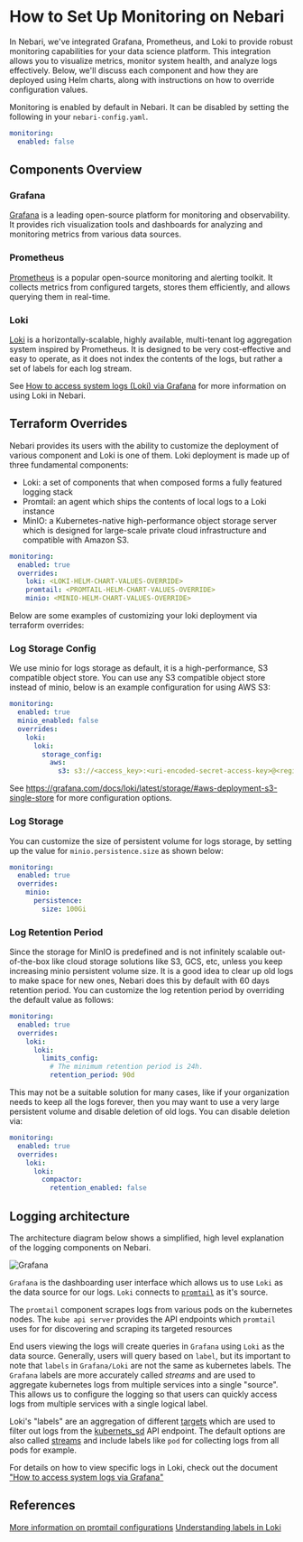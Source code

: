 # How to Set Up Monitoring on Nebari

In Nebari, we've integrated Grafana, Prometheus, and Loki to provide robust monitoring capabilities for
your data science platform. This integration allows you to visualize metrics, monitor system health, and
analyze logs effectively. Below, we'll discuss each component and how they are deployed using Helm charts,
along with instructions on how to override configuration values.

Monitoring is enabled by default in Nebari. It can be disabled by setting the following in your `nebari-config.yaml`.

```yaml
monitoring:
  enabled: false
```

## Components Overview

### Grafana

[Grafana](https://grafana.com/) is a leading open-source platform for monitoring and observability.
It provides rich visualization tools and dashboards for analyzing and monitoring metrics from various data sources.

### Prometheus

[Prometheus](https://prometheus.io/) is a popular open-source monitoring and alerting toolkit. It collects
metrics from configured targets, stores them efficiently, and allows querying them in real-time.

### Loki

[Loki](https://grafana.com/docs/loki/latest/) is a horizontally-scalable, highly available, multi-tenant log
aggregation system inspired by Prometheus. It is designed to be very cost-effective and easy to operate, as it
does not index the contents of the logs, but rather a set of labels for each log stream.

See [How to access system logs (Loki) via Grafana][access-logs-loki] for more information on using Loki in Nebari.

## Terraform Overrides

Nebari provides its users with the ability to customize the deployment of various component
and Loki is one of them. Loki deployment is made up of three fundamental components:

- Loki: a set of components that when composed forms a fully featured logging stack
- Promtail: an agent which ships the contents of local logs to a Loki instance
- MinIO: a Kubernetes-native high-performance object storage server which is designed for large-scale
  private cloud infrastructure and compatible with Amazon S3.

```yaml
monitoring:
  enabled: true
  overrides:
    loki: <LOKI-HELM-CHART-VALUES-OVERRIDE>
    promtail: <PROMTAIL-HELM-CHART-VALUES-OVERRIDE>
    minio: <MINIO-HELM-CHART-VALUES-OVERRIDE>
```

Below are some examples of customizing your loki deployment via terraform overrides:

### Log Storage Config

We use minio for logs storage as default, it is a high-performance, S3 compatible object store. You can use
any S3 compatible object store instead of minio, below is an example configuration for using AWS S3:

```yaml
monitoring:
  enabled: true
  minio_enabled: false
  overrides:
    loki:
      loki:
        storage_config:
          aws:
            s3: s3://<access_key>:<uri-encoded-secret-access-key>@<region>
```

See https://grafana.com/docs/loki/latest/storage/#aws-deployment-s3-single-store for more configuration
options.

### Log Storage

You can customize the size of persistent volume for logs storage, by setting up the value for
`minio.persistence.size` as shown below:

```yaml
monitoring:
  enabled: true
  overrides:
    minio:
      persistence:
        size: 100Gi
```

### Log Retention Period

Since the storage for MinIO is predefined and is not infinitely scalable out-of-the-box like
cloud storage solutions like S3, GCS, etc, unless you keep increasing minio persistent volume size.
It is a good idea to clear up old logs to make space for new ones, Nebari does this by default with
60 days retention period. You can customize the log retention period by overriding the default
value as follows:

```yaml
monitoring:
  enabled: true
  overrides:
    loki:
      loki:
        limits_config:
          # The minimum retention period is 24h.
          retention_period: 90d
```

This may not be a suitable solution for many cases, like if your organization needs to keep
all the logs forever, then you may want to use a very large persistent volume and disable
deletion of old logs. You can disable deletion via:

```yaml
monitoring:
  enabled: true
  overrides:
    loki:
      loki:
        compactor:
          retention_enabled: false
```

## Logging architecture

The architecture diagram below shows a simplified, high level explanation of the logging components on Nebari.

![Grafana](/img/how-tos/grafana-loki-promtail-architecture.png)

`Grafana` is the dashboarding user interface which allows us to use `Loki` as the data source for our logs. `Loki` connects to [`promtail`](https://grafana.com/docs/loki/latest/send-data/promtail/) as it's source.

The `promtail` component scrapes logs from various pods on the kubernetes nodes. The `kube api server` provides the API endpoints which `promtail` uses for for discovering and scraping its targeted resources

End users viewing the logs will create queries in `Grafana` using `Loki` as the data source. Generally, users will query based on `label`, but its important to note that `labels` in `Grafana/Loki` are not the same as kubernetes labels. The `Grafana` labels are more accurately called _streams_ and are used to aggregate kubernetes logs from multiple services into a single "source". This allows us to configure the logging so that users can quickly access logs from multiple services with a single logical label.

Loki's "labels" are an aggregation of different [targets](https://grafana.com/docs/loki/latest/send-data/promtail/configuration/#scrape_configs) which are used to filter out logs from the [kubernets_sd](https://grafana.com/docs/loki/latest/send-data/promtail/configuration/#kubernetes_sd_config) API endpoint. The default options are also called [streams](https://grafana.com/docs/loki/latest/get-started/labels/#understand-labels) and include labels like `pod` for collecting logs from all pods for example.

For details on how to view specific logs in Loki, check out the document ["How to access system logs via Grafana"](access-logs-loki)

## References

[More information on promtail configurations](https://grafana.com/docs/loki/latest/send-data/promtail/configuration/)
[Understanding labels in Loki](https://grafana.com/docs/loki/latest/get-started/labels/#understand-labels)

<!-- Internal links -->

[access-logs-loki]: /how-tos/access-logs-loki.md
